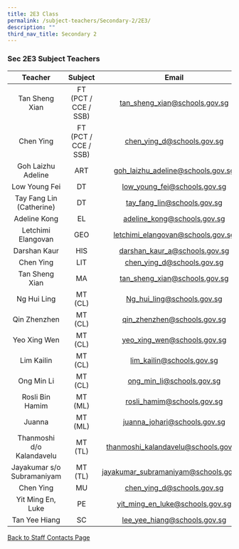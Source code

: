 ```yaml
---
title: 2E3 Class
permalink: /subject-teachers/Secondary-2/2E3/
description: ""
third_nav_title: Secondary 2
---
```

### Sec 2E3 Subject Teachers

| Teacher | Subject | Email |
|:---:|:---:|:---:|
| Tan Sheng Xian | FT (PCT / CCE / SSB) | tan_sheng_xian@schools.gov.sg |
| Chen Ying | FT (PCT / CCE / SSB) | chen_ying_d@schools.gov.sg |
| Goh Laizhu Adeline | ART | goh_laizhu_adeline@schools.gov.sg |
| Low Young Fei | DT | low_young_fei@schools.gov.sg |
| Tay Fang Lin (Catherine) | DT | tay_fang_lin@schools.gov.sg |
| Adeline Kong | EL | adeline_kong@schools.gov.sg |
| Letchimi Elangovan | GEO | letchimi_elangovan@schools.gov.sg |
| Darshan Kaur | HIS | darshan_kaur_a@schools.gov.sg |
| Chen Ying | LIT | chen_ying_d@schools.gov.sg |
| Tan Sheng Xian | MA | tan_sheng_xian@schools.gov.sg |
| Ng Hui Ling | MT (CL) | Ng_hui_ling@schools.gov.sg |
| Qin Zhenzhen | MT (CL) | qin_zhenzhen@schools.gov.sg |
| Yeo Xing Wen | MT (CL) | yeo_xing_wen@schools.gov.sg |
| Lim Kailin | MT (CL) | lim_kailin@schools.gov.sg |
| Ong Min Li | MT (CL) | ong_min_li@schools.gov.sg |
| Rosli Bin Hamim | MT (ML) | rosli_hamim@schools.gov.sg |
| Juanna | MT (ML) | juanna_johari@schools.gov.sg |
| Thanmoshi d/o Kalandavelu | MT (TL) | thanmoshi_kalandavelu@schools.gov.sg |
| Jayakumar s/o Subramaniyam | MT (TL) | jayakumar_subramaniyam@schools.gov.sg |
| Chen Ying | MU | chen_ying_d@schools.gov.sg |
| Yit Ming En, Luke | PE | yit_ming_en_luke@schools.gov.sg |
| Tan Yee Hiang | SC | lee_yee_hiang@schools.gov.sg | 
 
[Back to Staff Contacts Page](https://staging.d1w3gt6qa53vq2.amplifyapp.com/about-us/school-staff-contacts/)